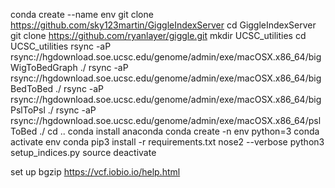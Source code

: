 conda create --name env
git clone https://github.com/sky123martin/GiggleIndexServer
cd GiggleIndexServer
git clone https://github.com/ryanlayer/giggle.git
mkdir UCSC_utilities
cd UCSC_utilities
rsync -aP rsync://hgdownload.soe.ucsc.edu/genome/admin/exe/macOSX.x86_64/bigWigToBedGraph ./
rsync -aP rsync://hgdownload.soe.ucsc.edu/genome/admin/exe/macOSX.x86_64/bigBedToBed ./
rsync -aP rsync://hgdownload.soe.ucsc.edu/genome/admin/exe/macOSX.x86_64/bigPslToPsl ./
rsync -aP rsync://hgdownload.soe.ucsc.edu/genome/admin/exe/macOSX.x86_64/pslToBed ./
cd ..
conda install anaconda
conda create -n env python=3
conda activate env
conda 
pip3 install -r requirements.txt
nose2 --verbose
python3 setup_indices.py
source deactivate


set up bgzip https://vcf.iobio.io/help.html
